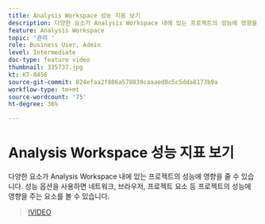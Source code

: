 ```yaml
---
title: Analysis Workspace 성능 지표 보기
description: 다양한 요소가 Analysis Workspace 내에 있는 프로젝트의 성능에 영향을 줄 수 있습니다. 성능 옵션을 사용하면 네트워크, 브라우저, 프로젝트 요소 등 프로젝트의 성능에 영향을 주는 요소를 볼 수 있습니다.
feature: Analysis Workspace
topic: '관리 '
role: Business User, Admin
level: Intermediate
doc-type: feature video
thumbnail: 335737.jpg
kt: KT-8456
source-git-commit: 824efaa2f806a578839caaaed0c5c5dda8173b9a
workflow-type: tm+mt
source-wordcount: '75'
ht-degree: 36%

---
```



# Analysis Workspace 성능 지표 보기

다양한 요소가 Analysis Workspace 내에 있는 프로젝트의 성능에 영향을 줄 수 있습니다. 성능 옵션을 사용하면 네트워크, 브라우저, 프로젝트 요소 등 프로젝트의 성능에 영향을 주는 요소를 볼 수 있습니다.


>[!VIDEO](https://video.tv.adobe.com/v/335737/?quality=12&learn=on)